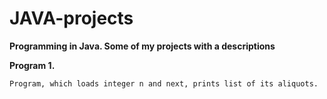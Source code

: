 # JAVA-projects
**Programming in Java. Some of my projects with a descriptions**

**Program 1.**
```
Program, which loads integer n and next, prints list of its aliquots.
```

